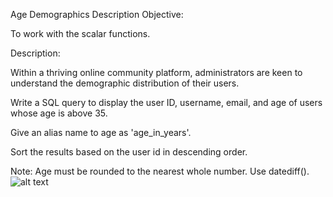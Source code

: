 Age Demographics
Description
Objective:

To work with the scalar functions.

Description:

Within a thriving online community platform, administrators are keen to understand the demographic distribution of their users.

Write a SQL query to display the user ID, username, email, and age of users whose age is above 35.

Give an alias name to age as 'age_in_years'.

Sort the results based on the user id in descending order.

Note: Age must be rounded to the nearest whole number. Use datediff().
![alt text](image.png)